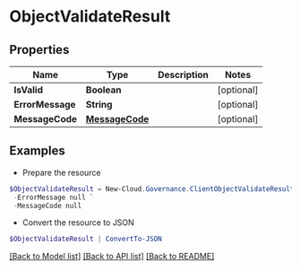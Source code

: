 # ObjectValidateResult
## Properties

Name | Type | Description | Notes
------------ | ------------- | ------------- | -------------
**IsValid** | **Boolean** |  | [optional] 
**ErrorMessage** | **String** |  | [optional] 
**MessageCode** | [**MessageCode**](MessageCode.md) |  | [optional] 

## Examples

- Prepare the resource
```powershell
$ObjectValidateResult = New-Cloud.Governance.ClientObjectValidateResult  -IsValid null `
 -ErrorMessage null `
 -MessageCode null
```

- Convert the resource to JSON
```powershell
$ObjectValidateResult | ConvertTo-JSON
```

[[Back to Model list]](../README.md#documentation-for-models) [[Back to API list]](../README.md#documentation-for-api-endpoints) [[Back to README]](../README.md)

